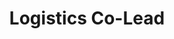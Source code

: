 ---
layout: post
weight: 100
name: Laurie Jiang
title: Logistics Co-Lead
status: executive
img: /assets/images/members/laurie.jpg
email: lauriejiang@alumni.ubc.ca
biography: >
  Laurie  is a final year student in Chemical Engineering. She possesses professional experiences in a wide variety of sectors including environmental integrity and energy megaprojects. As logistics co-lead, Laurie hopes to broaden awareness and understanding about technology and innovation in different aspects of engineering. She is a strong advocate for women in leadership and gender parity within STEM fields both at work and in education. 
linkedin: https://www.linkedin.com/in/lauriejiang/
---